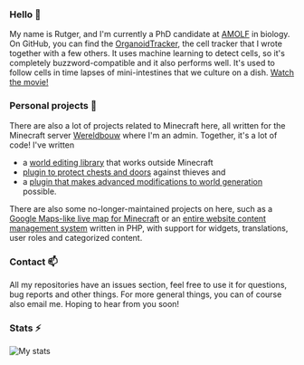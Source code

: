 ### Hello 👋

My name is Rutger, and I'm currently a PhD candidate at [AMOLF](https://amolf.nl/) in biology. On GitHub, you can find the [OrganoidTracker](https://github.com/jvzonlab/OrganoidTracker), the cell tracker that I wrote together with a few others. It uses machine learning to detect cells, so it's completely buzzword-compatible and it also performs well. It's used to follow cells in time lapses of mini-intestines that we culture on a dish. [Watch the movie!](https://doi.org/10.1371/journal.pone.0240802.s003)

### Personal projects 🔭
There are also a lot of projects related to Minecraft here, all written for the Minecraft server [Wereldbouw](https://rutgerkok.nl/minecraft/) where I'm an admin. Together, it's a lot of code! I've written

* a [world editing library](https://github.com/rutgerkok/Hammer/) that works outside Minecraft
* [plugin to protect chests and doors](https://github.com/rutgerkok/BlockLocker) against thieves and
* a [plugin that makes advanced modifications to world generation](https://github.com/rutgerkok/WorldGeneratorApi) possible.

There are also some no-longer-maintained projects on here, such as a [Google Maps-like live map for Minecraft](https://github.com/rutgerkok/Topographica) or an [entire website content management system](https://github.com/rutgerkok/rCMS) written in PHP, with support for widgets, translations, user roles and categorized content.

### Contact 📫
All my repositories have an issues section, feel free to use it for questions, bug reports and other things. For more general things, you can of course also email me. Hoping to hear from you soon!

### Stats ⚡
![My stats](https://github-readme-stats.vercel.app/api?username=rutgerkok&show_icons=true)

<!--
**rutgerkok/rutgerkok** is a ✨ _special_ ✨ repository because its `README.md` (this file) appears on your GitHub profile.

Here are some ideas to get you started:

- 🔭 I’m currently working on ...
- 🌱 I’m currently learning ...
- 👯 I’m looking to collaborate on ...
- 🤔 I’m looking for help with ...
- 💬 Ask me about ...
- 📫 How to reach me: ...
- 😄 Pronouns: ...
- ⚡ Fun fact: ...
-->
